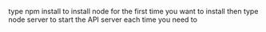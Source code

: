 type npm install to install node for the first time you want to install
then type node server to start the API server each time you need to